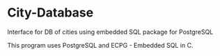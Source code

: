 # City-Database
Interface for DB of cities using embedded SQL package for PostgreSQL

This program uses PostgreSQL and ECPG - Embedded SQL in C.
